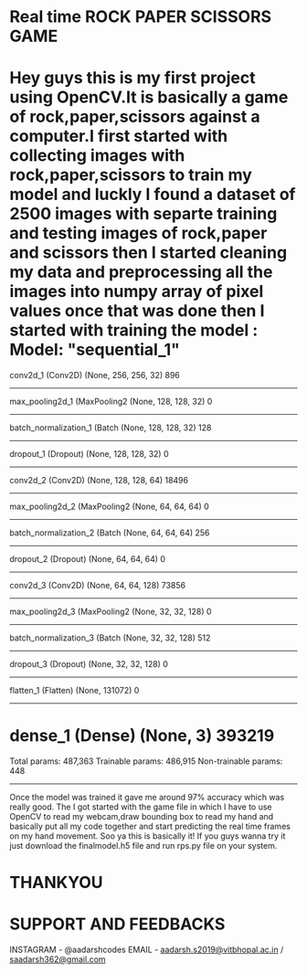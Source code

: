 # Real time ROCK PAPER SCISSORS GAME
Hey guys this is my first project using OpenCV.It is basically a game of rock,paper,scissors against a computer.I first started with collecting images with rock,paper,scissors to train my model and luckly I found a dataset of 2500 images with separte training and testing images of rock,paper and scissors then I started cleaning my data and preprocessing all the images into numpy array of pixel values once that was done then I started with training the model : 
Model: "sequential_1"
=================================================================
conv2d_1 (Conv2D)            (None, 256, 256, 32)      896       
_________________________________________________________________
max_pooling2d_1 (MaxPooling2 (None, 128, 128, 32)      0         
_________________________________________________________________
batch_normalization_1 (Batch (None, 128, 128, 32)      128       
_________________________________________________________________
dropout_1 (Dropout)          (None, 128, 128, 32)      0         
_________________________________________________________________
conv2d_2 (Conv2D)            (None, 128, 128, 64)      18496     
_________________________________________________________________
max_pooling2d_2 (MaxPooling2 (None, 64, 64, 64)        0         
_________________________________________________________________
batch_normalization_2 (Batch (None, 64, 64, 64)        256       
_________________________________________________________________
dropout_2 (Dropout)          (None, 64, 64, 64)        0         
_________________________________________________________________
conv2d_3 (Conv2D)            (None, 64, 64, 128)       73856     
_________________________________________________________________
max_pooling2d_3 (MaxPooling2 (None, 32, 32, 128)       0         
_________________________________________________________________
batch_normalization_3 (Batch (None, 32, 32, 128)       512       
_________________________________________________________________
dropout_3 (Dropout)          (None, 32, 32, 128)       0         
_________________________________________________________________
flatten_1 (Flatten)          (None, 131072)            0         
_________________________________________________________________
dense_1 (Dense)              (None, 3)                 393219    
=================================================================
Total params: 487,363
Trainable params: 486,915
Non-trainable params: 448
_________________________________________________________________
Once the model was trained it gave me around 97% accuracy which was really good.
The I got started with the game file in which I have to use OpenCV to read my webcam,draw bounding box to read my hand and basically put all my code together and start predicting the real time frames on my hand movement.
Soo ya this is basically it!
If you guys wanna try it just download the finalmodel.h5 file and run rps.py file on your system.
# THANKYOU
# SUPPORT AND FEEDBACKS
INSTAGRAM - @aadarshcodes
EMAIL - aadarsh.s2019@vitbhopal.ac.in / saadarsh362@gmail.com


